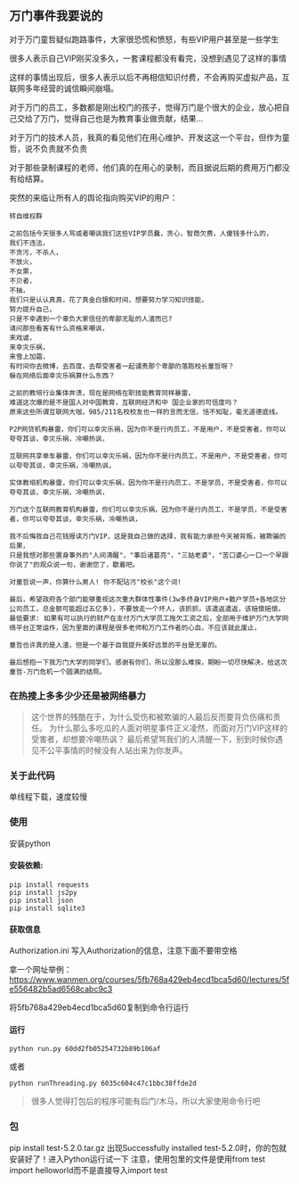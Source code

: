 ## 万门事件我要说的

对于万门童哲疑似跑路事件，大家很恐慌和愤怒，有些VIP用户甚至是一些学生

很多人表示自己VIP刚买没多久，一套课程都没有看完，没想到遇见了这样的事情

这样的事情出现后，很多人表示以后不再相信知识付费，不会再购买虚拟产品，互联网多年经营的诚信瞬间崩塌。

对于万门的员工，多数都是刚出校门的孩子，觉得万门是个很大的企业，放心把自己交给了万门，觉得自己也是为教育事业做贡献，结果...

对于万门的技术人员，我真的看见他们在用心维护、开发这这一个平台，但作为童哲，说不负责就不负责

对于那些录制课程的老师，他们真的在用心的录制，而且据说后期的费用万门都没有给结算。

突然的来临让所有人的舆论指向购买VIP的用户：
```
转自维权群

之前包括今天很多人骂或者嘲讽我们这些VIP学员蠢，贪心，智商欠费，人傻钱多什么的，
我们不违法，
不贪污，不杀人，
不放火，
不女票，
不贝者，
不抽，
我们只是认认真真，花了真金白银和时间，想要努力学习知识技能，
努力提升自己，
只是不幸遇到一个辜负大家信任的卑鄙无耻的人渣而已?
请问那些看客有什么资格来嘲讽，
来戏谑，
来幸灾乐祸，
来雪上加霜，
有时间你去微博，去百度，去帮受害者一起谴责那个卑鄙的落跑校长童哲呀？
躲在网络后面幸灾乐祸算什么东西？

之前的教培行业集体奔溃，现在是网络在职技能教育同样暴雷，
难道这次爆的是不是国人对中国教育，互联网经济和中 国企业家的可信度吗？
原来这些所谓互联网大咖，985/211名校校友也一样的言而无信，恬不知耻，毫无道德底线。

P2P网贷机构暴雷，你们可以幸灾乐祸，因为你不是行内员工，不是用户，不是受害者，你可以夸夸其谈，幸灾乐祸，冷嘲热讽，

互联网共享单车暴雷，你们可以幸灾乐祸，因为你不是行内员工，不是用户，不是受害者，你可以夸夸其谈，幸灾乐祸，冷嘲热讽，

实体教培机构暴雷，你们可以幸灾乐祸，因为你不是行内员工，不是学员，不是受害者，你可以夸夸其谈，幸灾乐祸，冷嘲热讽，

万门这个互联网教育机构暴雷，你们可以幸灾乐祸，因为你不是行内员工，不是学员，不是受害者，你可以夸夸其谈，幸灾乐祸，冷嘲热讽，

我不后悔我自己花钱报读万门VIP，这是我自己做的选择，我有能力承担今天被背叛，被欺骗的后果，
只是我想对那些置身事外的"人间清醒"，"事后诸葛亮"，"三姑老婆"，"苦口婆心一口一个早跟你说了"的观众说一句，谢谢您了，歇着吧。

对童哲说一声，你算什么男人! 你不配玷污"校长"这个词!

最后，希望政府各个部门能够重视这次重大群体性事件(3w多终身VIP用户+散户学员+各地区分公司员工，总金额可能超过五亿多)，不要放走一个坏人，该抓抓，该遣返遣返，该赔偿赔偿，
最低要求: 如果有可以执行的财产在支付万门大学员工拖欠工资之后，全部用于维护万门大学网络平台正常运作，因为里面的课程是很多老师和万门工作者的心血，不应该就此废止，

童哲也许真的是人渣，但是一个基于自我提升美好远景的平台是无辜的。

最后想抱一下我万门大学的同学们，感谢有你们，所以没那么难挨，期盼一切尽快解决，给这次童哲-万门危机一个圆满的结局。
```

### 在热搜上多多少少还是被网络暴力

> 这个世界的残酷在于，为什么受伤和被欺骗的人最后反而要背负伤痛和责任。
> 为什么那么多吃瓜的人面对明星事件正义凌然，而面对万门VIP这样的受害者，却想要冷嘲热讽？
> 最后希望骂我们的人清醒一下，别到时候你遇见不公平事情的时候没有人站出来为你发声。

### 关于此代码
单线程下载，速度较慢

### 使用
安装python

#### 安装依赖:
```
pip install requests
pip install js2py
pip install json
pip install sqlite3
```

#### 获取信息

Authorization.ini 写入Authorization的信息，注意下面不要带空格

拿一个网址举例：https://www.wanmen.org/courses/5fb768a429eb4ecd1bca5d60/lectures/5fe556482b5ad6568cabc9c3

将5fb768a429eb4ecd1bca5d60复制到命令行运行

#### 运行

```
python run.py 60dd2fb05254732b89b106af
```
或者
```
python runThreading.py 6035c604c47c1bbc38ffde2d
```

> 很多人觉得打包后的程序可能有后门/木马，所以大家使用命令行吧

### 包

pip install test-5.2.0.tar.gz
出现Successfully installed test-5.2.0时，你的包就安装好了！进入Python运行试一下
注意，使用包里的文件是使用from test import helloworld而不是直接导入import test
